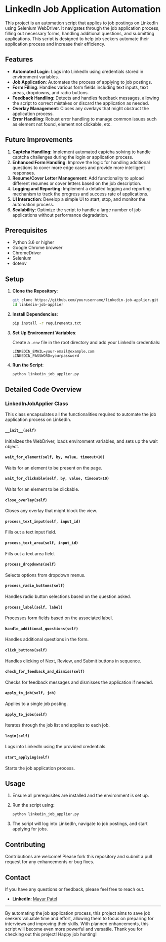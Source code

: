 # LinkedIn Job Application Automation

This project is an automation script that applies to job postings on LinkedIn using Selenium WebDriver. It navigates through the job application process, filling out necessary forms, handling additional questions, and submitting applications. This script is designed to help job seekers automate their application process and increase their efficiency.

## Features

- **Automated Login**: Logs into LinkedIn using credentials stored in environment variables.
- **Job Application**: Automates the process of applying to job postings.
- **Form Filling**: Handles various form fields including text inputs, text areas, dropdowns, and radio buttons.
- **Feedback Handling**: Detects and handles feedback messages, allowing the script to correct mistakes or discard the application as needed.
- **Overlay Management**: Closes any overlays that might obstruct the application process.
- **Error Handling**: Robust error handling to manage common issues such as element not found, element not clickable, etc.

## Future Improvements

1. **Captcha Handling**: Implement automated captcha solving to handle captcha challenges during the login or application process.
2. **Enhanced Form Handling**: Improve the logic for handling additional questions to cover more edge cases and provide more intelligent responses.
3. **Resume/Cover Letter Management**: Add functionality to upload different resumes or cover letters based on the job description.
4. **Logging and Reporting**: Implement a detailed logging and reporting mechanism to track the progress and success rate of applications.
5. **UI Interaction**: Develop a simple UI to start, stop, and monitor the automation process.
6. **Scalability**: Optimize the script to handle a large number of job applications without performance degradation.

## Prerequisites

- Python 3.6 or higher
- Google Chrome browser
- ChromeDriver
- Selenium
- dotenv

## Setup

1. **Clone the Repository**:

    ```sh
    git clone https://github.com/yourusername/linkedin-job-applier.git
    cd linkedin-job-applier
    ```

2. **Install Dependencies**:

    ```sh
    pip install -r requirements.txt
    ```

3. **Set Up Environment Variables**:

    Create a `.env` file in the root directory and add your LinkedIn credentials:

    ```env
    LINKEDIN_EMAIL=your-email@example.com
    LINKEDIN_PASSWORD=yourpassword
    ```

4. **Run the Script**:

    ```sh
    python linkedin_job_applier.py
    ```

## Detailed Code Overview

### LinkedInJobApplier Class

This class encapsulates all the functionalities required to automate the job application process on LinkedIn.

#### `__init__(self)`

Initializes the WebDriver, loads environment variables, and sets up the wait object.

#### `wait_for_element(self, by, value, timeout=10)`

Waits for an element to be present on the page.

#### `wait_for_clickable(self, by, value, timeout=10)`

Waits for an element to be clickable.

#### `close_overlay(self)`

Closes any overlay that might block the view.

#### `process_text_input(self, input_id)`

Fills out a text input field.

#### `process_text_area(self, input_id)`

Fills out a text area field.

#### `process_dropdowns(self)`

Selects options from dropdown menus.

#### `process_radio_buttons(self)`

Handles radio button selections based on the question asked.

#### `process_label(self, label)`

Processes form fields based on the associated label.

#### `handle_additional_questions(self)`

Handles additional questions in the form.

#### `click_buttons(self)`

Handles clicking of Next, Review, and Submit buttons in sequence.

#### `check_for_feedback_and_dismiss(self)`

Checks for feedback messages and dismisses the application if needed.

#### `apply_to_job(self, job)`

Applies to a single job posting.

#### `apply_to_jobs(self)`

Iterates through the job list and applies to each job.

#### `login(self)`

Logs into LinkedIn using the provided credentials.

#### `start_applying(self)`

Starts the job application process.

## Usage

1. Ensure all prerequisites are installed and the environment is set up.
2. Run the script using:

    ```sh
    python linkedin_job_applier.py
    ```

3. The script will log into LinkedIn, navigate to job postings, and start applying for jobs.

## Contributing

Contributions are welcome! Please fork this repository and submit a pull request for any enhancements or bug fixes.

## Contact

If you have any questions or feedback, please feel free to reach out.

- **LinkedIn**: [Mayur Patel](https://www.linkedin.com/in/mayur-patel-762087216/)

---

By automating the job application process, this project aims to save job seekers valuable time and effort, allowing them to focus on preparing for interviews and improving their skills. With planned enhancements, this script will become even more powerful and versatile. Thank you for checking out this project! Happy job hunting!
